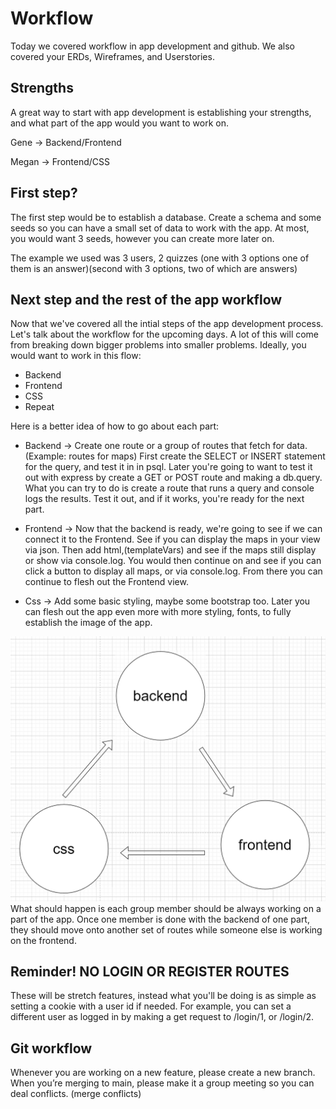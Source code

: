 # Workflow

Today we covered workflow in app development and github.
We also covered your ERDs, Wireframes, and Userstories.

## Strengths

A great way to start with app development is establishing your strengths, and what part of the app would you want to work on.

Gene → Backend/Frontend

Megan → Frontend/CSS

## First step?

The first step would be to establish a database. Create a schema and some seeds so you can have a small set of data to work with the app.
At most, you would want 3 seeds, however you can create more later on.

The example we used was
3 users, 2 quizzes (one with 3 options one of them is an answer)(second with 3 options, two of which are answers) 

## Next step and the rest of the app workflow

Now that we've covered all the intial steps of the app development process. Let's talk about the workflow for the upcoming days. A lot of this will come from breaking down bigger problems into smaller problems.
Ideally, you would want to work in this flow:
- Backend
- Frontend
- CSS
- Repeat

Here is a better idea of how to go about each part:

- Backend → Create one route or a group of routes that fetch for data. (Example: routes for maps) First create the SELECT or INSERT statement for the query, and test it in in psql. Later you're going to want to test it out with express by create a GET or POST route and making a db.query. What you can try to do is create a route that runs a query and console logs the results. Test it out, and if it works, you're ready for the next part.

- Frontend → Now that the backend is ready, we're going to see if we can connect it to the Frontend. See if you can display the maps in your view via json. Then add html,(templateVars) and see if the maps still display or show via console.log. You would then continue on and see if you can click a button to display all maps, or via console.log. From there you can continue to flesh out the Frontend view.

- Css → Add some basic styling, maybe some bootstrap too. Later you can flesh out the app even more with more styling, fonts, to fully establish the image of the app.

![workflow](https://github.com/senhorgomes/MidtermGroupOne/blob/main/devops.png)
What should happen is each group member should be always working on a part of the app. Once one member is done with the backend of one part, they should move onto another set of routes while someone else is working on the frontend.

## Reminder! NO LOGIN OR REGISTER ROUTES

These will be stretch features, instead what you'll be doing is as simple as setting a cookie with a user id if needed.
For example, you can set a different user as logged in by making a get request to /login/1, or /login/2.

## Git workflow

Whenever you are working on a new feature, please create a new branch. 
When you’re merging to main, please make it a group meeting so you can deal conflicts. (merge conflicts)